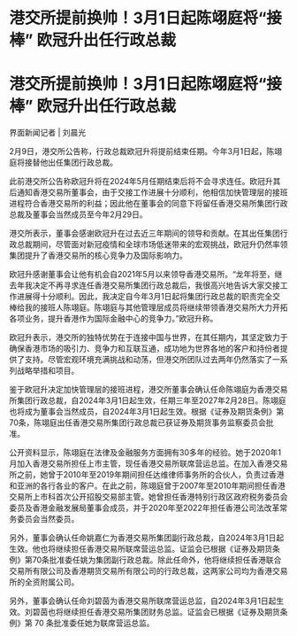 # 港交所提前换帅！3月1日起陈翊庭将“接棒” 欧冠升出任行政总裁

# 港交所提前换帅！3月1日起陈翊庭将“接棒” 欧冠升出任行政总裁

界面新闻记者 | 刘晨光

2月9日，港交所公告称，行政总裁欧冠升将提前结束任期。今年3月1日起，陈翊庭将接替他出任集团行政总裁。

此前港交所公告称欧冠升将在2024年5月任期结束后将不会寻求连任。欧冠升其后通知香港交易所董事会，由于交接工作进展十分顺利，他相信加快管理层的接班进程符合香港交易所的利益；因此他在董事会的同意下将留任香港交易所集团行政总裁及董事会当然成员至今年2月29日。

港交所表示，董事会感谢欧冠升在过去近三年期间的领导和贡献。在其出任集团行政总裁期间，尽管面对新冠疫情和全球市场低迷带来的宏观挑战，欧冠升仍然率领集团提升了香港交易所的核心竞争力及国际影响力。

欧冠升感谢董事会让他有机会自2021年5月以来领导香港交易所。“龙年将至，继去年我决定不再寻求连任香港交易所集团行政总裁后，我很高兴地告诉大家交接工作进展得十分顺利。因此，我决定自今年3月1日起将集团行政总裁的职责完全交棒给我的接班人陈翊庭。陈翊庭与其他管理层成员将继续带领香港交易所大力开拓各项业务，提升香港作为国际金融中心的竞争力。”欧冠升称。

欧冠升表示，港交所的独特优势在于连接中国与世界，在其任期内，其坚定致力于确保香港市场的吸引力、竞争力和互联互通，成功地为世界各地的客户和持份者提供了支持。尽管宏观环境充满挑战和动荡，但港交所团队过去两年仍然落实了一系列战略举措和项目。

鉴于欧冠升决定加快管理层的接班进程，港交所董事会确认任命陈翊庭为香港交易所集团行政总裁，自2024年3月1日起生效，任期三年至2027年2月28日。陈翊庭也将成为董事会当然成员，自2024年3月1日起生效。根据《证券及期货条例》第70条，陈翊庭出任香港交易所集团行政总裁已获证券及期货事务监察委员会批准。

公开资料显示，陈翊庭在法律及金融服务方面拥有30多年的经验。她于2020年1月加入香港交易所担任上市主管，现任香港交易所联席营运总监。在加入香港交易所之前，她曾于2010年至2019年期间担任达维律师事务所的合伙人，负责过香港和亚洲的各行各业的客户。在此之前，陈翊庭曾于2007年至2010年期间担任香港交易所上市科首次公开招股交易部主管。她曾担任香港特别行政区政府税务委员会委员及香港金融发展局董事会成员，并于2020年至2022年担任香港公司法改革常务委员会当然委员。

另外，董事会确认任命姚嘉仁为香港交易所集团副行政总裁，自2024年3月1日起生效。他也将继续担任香港交易所联席营运总监。证监会已根据《证券及期货条例》第70条批准委任姚为集团副行政总裁。除此任命外，他将继续担任香港联合交易所有限公司及香港期货交易所有限公司的行政总裁，这两家公司均为香港交易所的全资附属公司。

另外，董事会确认任命刘碧茵为香港交易所联席营运总监，自2024年3月1日起生效。刘碧茵也将继续担任香港交易所集团财务总监。证监会已根据《证券及期货条例》第
70 条批准委任她为联席营运总监。

